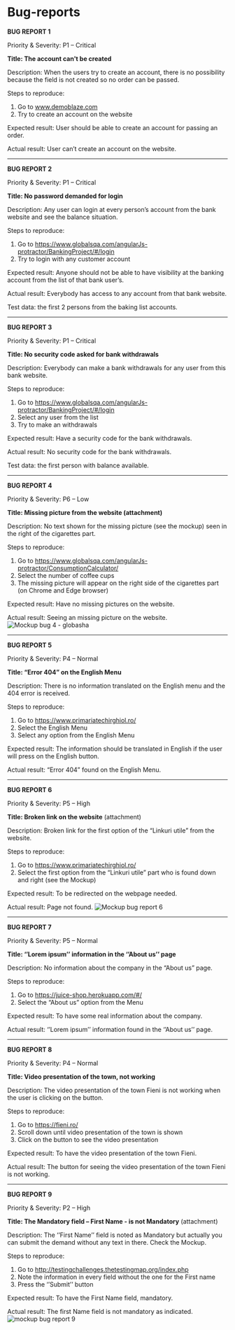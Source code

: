 # Bug-reports

**BUG REPORT 1**

Priority & Severity: P1 – Critical

**Title: The account can't be created**

Description: When the users try to create an account, there is no possibility because the field is not created so no order can be passed.

Steps to reproduce:
1.	Go to www.demoblaze.com
2.	Try to create an account on the website

Expected result: User should be able to create an account for passing an order.

Actual result: User can’t create an account on the website.

-----------

**BUG REPORT 2**

Priority & Severity: P1 – Critical

**Title: No password demanded for login**

Description: Any user can login at every person’s account from the bank website and see the balance situation.

Steps to reproduce:
1.	Go to https://www.globalsqa.com/angularJs-protractor/BankingProject/#/login
2.	Try to login with any customer account

Expected result: Anyone should not be able to have visibility at the banking account from the list of that bank user’s.

Actual result: Everybody has access to any account from that bank website.

Test data: the first 2 persons from the baking list accounts.

------
**BUG REPORT 3**

Priority & Severity: P1 – Critical

**Title: No security code asked for bank withdrawals**

Description: Everybody can make a bank withdrawals for any user from this bank website.

Steps to reproduce:
1.	Go to https://www.globalsqa.com/angularJs-protractor/BankingProject/#/login
2.	Select any user from the list
3.	Try to make an withdrawals

Expected result: Have a security code for the bank withdrawals.

Actual result: No security code for the bank withdrawals.

Test data: the first person with balance available.

--------
**BUG REPORT 4**

Priority & Severity: P6 – Low

**Title: Missing picture from the website (attachment)**

Description: No text shown for the missing picture (see the mockup) seen in the right of the cigarettes part.

Steps to reproduce:
1.	Go to https://www.globalsqa.com/angularJs-protractor/ConsumptionCalculator/
2.	Select the number of coffee cups
3.	The missing picture will appear on the right side of the cigarettes part (on Chrome and Edge browser)

Expected result: Have no missing pictures on the website.

Actual result: Seeing an missing picture on the website.
![Mockup bug 4 - globasha](https://github.com/ChiriacAlina/Bug-reports/assets/160241958/084e1443-aa84-4025-81f5-d948d536e5a6)

---------

**BUG REPORT 5**

Priority & Severity: P4 – Normal

**Title: “Error 404” on the English Menu**

Description: There is no information translated on the English menu and the 404 error is received.

Steps to reproduce:
1.	Go to https://www.primariatechirghiol.ro/
2.	Select the English Menu
3.	Select any option from the English Menu

Expected result: The information should be translated in English if the user will press on the English button.

Actual result: “Error 404” found on the English Menu.

--------------

**BUG REPORT 6**

Priority & Severity: P5 – High

**Title: Broken link on the website** (attachment)

Description: Broken link for the first option of the “Linkuri utile” from the website.

Steps to reproduce:
1.	Go to https://www.primariatechirghiol.ro/
2.	Select the first option from the “Linkuri utile” part who is found down and right (see the Mockup)

Expected result: To be redirected on the webpage needed.

Actual result: Page not found.
![Mockup bug report 6](https://github.com/ChiriacAlina/Bug-reports/assets/160241958/01c6c7ed-a61b-41df-b56f-1bcb60e086fe)

------------

**BUG REPORT 7**

Priority & Severity: P5 – Normal

**Title: ‘’Lorem ipsum’’ information in the ‘’About us’’ page**

Description: No information about the company in the “About us” page.

Steps to reproduce:
1.	Go to https://juice-shop.herokuapp.com/#/
2.	Select the “About us” option from the Menu

Expected result: To have some real information about the company.

Actual result: ‘’Lorem ipsum’’ information found in the ‘’About us’’ page.

----------

**BUG REPORT 8**

Priority & Severity: P4 – Normal

**Title: Video presentation of the town, not working**

Description: The video presentation of the town Fieni is not working when the user is clicking on the button.

Steps to reproduce:
1.	Go to https://fieni.ro/
2.	Scroll down until video presentation of the town is shown
3.	Click on the button to see the video presentation 

Expected result: To have the video presentation of the town Fieni.

Actual result: The button for seeing the video presentation of the town Fieni is not working.

--------------

**BUG REPORT 9**

Priority & Severity: P2 – High

**Title: The Mandatory field – First Name - is not Mandatory** (attachment)

Description: The ‘’First Name’’ field is noted as Mandatory but actually you can submit the demand without any text in there. Check the Mockup.

Steps to reproduce:
1.	Go to http://testingchallenges.thetestingmap.org/index.php
2.	Note the information in every field without the one for the First name
3.	Press the ‘’Submit’’ button

Expected result: To have the First Name field, mandatory.

Actual result: The first Name field is not mandatory as indicated.
![mockup bug report 9](https://github.com/ChiriacAlina/Bug-reports/assets/160241958/e47e857f-9a0d-498f-9e93-e5e4e67d14ee)

